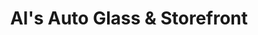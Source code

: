 ---
title: "Al's Auto Glass & Storefront"
url: /suffolk/als-auto-glass-and-storefront/
shop: car repair
---
